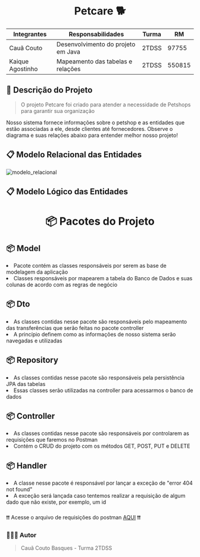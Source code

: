 <h1 align="center">
<br>Petcare 🐕
</h1>

<div align="center">


| Integrantes     |            Responsabilidades          | Turma      |   RM     |
| -------------   | ------------------------------------- | ---------- | -------- |
| Cauã Couto      | Desenvolvimento do projeto em Java    |  2TDSS     |  97755   |
| Kaique Agostinho| Mapeamento das tabelas e relações     |  2TDSS     |  550815  |
</div>

## 📝 Descrição do Projeto 

> O projeto Petcare foi criado para atender a necessidade de Petshops para garantir sua organização 

Nosso sistema fornece informações sobre o petshop e as entidades que estão associadas a ele, desde clientes até fornecedores.
Observe o diagrama e suas relações abaixo para entender melhor nosso projeto!

## 📋  Modelo Relacional das Entidades
![modelo_relacional](https://github.com/ccoutob/petcare-api/assets/126828978/b1efdafe-b3bf-41c8-bb55-f14f13062fa7)

## 📋 Modelo Lógico das Entidades

<div>
<h1 align="center"> 📦 Pacotes do Projeto </h1>

<h2> 📦 Model </h2>
<li> Pacote contém as classes responsáveis por serem as base de modelagem da aplicação</li>
<li> Classes responsáveis por mapearem a tabela do Banco de Dados e suas colunas de acordo com as regras de negócio </li>

<h2> 📦 Dto </h2>
<li> As classes contidas nesse pacote são responsáveis pelo mapeamento das transferências que serão feitas no pacote controller</li>
<li> A princípio definem como as informações de nosso sistema serão navegadas e utilizadas</li>

<h2> 📦 Repository </h2>
<li> As classes contidas nesse pacote são responsáveis pela persistência JPA das tabelas</li>
<li> Essas classes serão utilizadas na controller para acessarmos o banco de dados</li>

<h2> 📦 Controller </h2>
<li> As classes contidas nesse pacote são responsáveis por controlarem as requisições que faremos no Postman</li>
<li> Contém o CRUD do projeto com os métodos GET, POST, PUT e DELETE</li>

<h2> 📦 Handler </h2>
<li> A classe nesse pacote é responsável por lançar a exceção de "error 404 not found"</li>
<li> A exceção será lançada caso tentemos realizar a requisição de algum dado que não existe, por exemplo, um id</li>
</div>

###
❗❗ Acesse o arquivo de requisições do postman <a href="https://github.com/ccoutob/Personal-Assist/blob/main/Personal_Assist_Postman_Collection">AQUI</a> ❗❗

### 🧑🏻‍💻 Autor 
> Cauã Couto Basques - Turma 2TDSS






